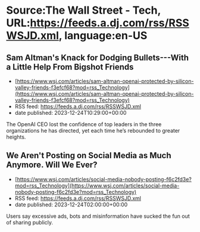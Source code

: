 # Source:The Wall Street - Tech, URL:https://feeds.a.dj.com/rss/RSSWSJD.xml, language:en-US

## Sam Altman's Knack for Dodging Bullets---With a Little Help From Bigshot Friends
 - [https://www.wsj.com/articles/sam-altman-openai-protected-by-silicon-valley-friends-f3efcf68?mod=rss_Technology](https://www.wsj.com/articles/sam-altman-openai-protected-by-silicon-valley-friends-f3efcf68?mod=rss_Technology)
 - RSS feed: https://feeds.a.dj.com/rss/RSSWSJD.xml
 - date published: 2023-12-24T10:29:00+00:00

The OpenAI CEO lost the confidence of top leaders in the three organizations he has directed, yet each time he’s rebounded to greater heights.

## We Aren't Posting on Social Media as Much Anymore. Will We Ever?
 - [https://www.wsj.com/articles/social-media-nobody-posting-f6c2fd3e?mod=rss_Technology](https://www.wsj.com/articles/social-media-nobody-posting-f6c2fd3e?mod=rss_Technology)
 - RSS feed: https://feeds.a.dj.com/rss/RSSWSJD.xml
 - date published: 2023-12-24T02:00:00+00:00

Users say excessive ads, bots and misinformation have sucked the fun out of sharing publicly.

